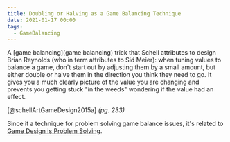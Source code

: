 ```yaml
---
title: Doubling or Halving as a Game Balancing Technique
date: 2021-01-17 00:00
tags:
  - GameBalancing 
---
```


A [game balancing](game balancing) trick that Schell attributes to design Brian Reynolds (who in term attributes to Sid Meier): when tuning values to balance a game, don't start out by adjusting them by a small amount, but either double or halve them in the direction you think they need to go. It gives you a much clearly picture of the value you are changing and prevents you getting stuck "in the weeds" wondering if the value had an effect.

[@schellArtGameDesign2015a] *(pg. 233)*

Since it a technique for problem solving game balance issues, it's related to [Game Design is Problem Solving](permanent/game-design-is-problem-solving.md).